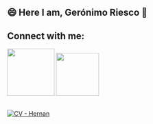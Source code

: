 ## 😄 Here I am, Gerónimo Riesco 👋

## Connect with me:
<div style="display: inline_block">
  <a href="https://www.linkedin.com/in/javier-hernan-balderrama/" target="_blank"><img src="https://img.shields.io/badge/-LinkedIn-%230077B5?style=for the-badge&logo=linkedin&logoColor=white" target="_blank" width="110"></a>
  <a href="https://github.com/HernanJBalderrama"><img src="https://img.shields.io/badge/GitHub-100000?style=for-the-badge&logo=github&logoColor=white" target="_blank" width="100"</a>
</div>
  
##
![CV - Hernan](https://user-images.githubusercontent.com/99737747/179775159-b8f4b990-79dc-4dab-b0ee-0c99b2973d60.png)
